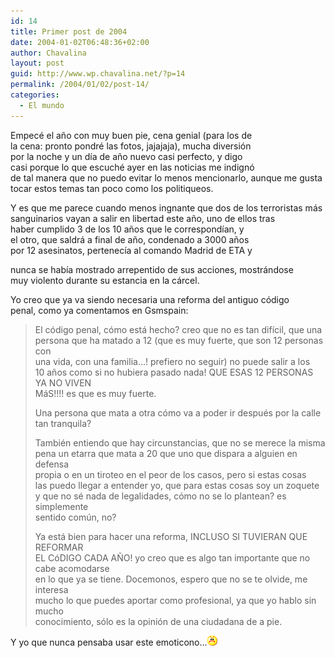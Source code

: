 ```yaml
---
id: 14
title: Primer post de 2004
date: 2004-01-02T06:48:36+02:00
author: Chavalina
layout: post
guid: http://www.wp.chavalina.net/?p=14
permalink: /2004/01/02/post-14/
categories:
  - El mundo
---
```

Empecé el a&ntilde;o con muy buen pie, cena genial (para los de  
la cena: pronto pondré las fotos, jajajaja), mucha diversión  
por la noche y un día de a&ntilde;o nuevo casi perfecto, y digo  
casi porque lo que escuché ayer en las noticias me indignó  
de tal manera que no puedo evitar lo menos mencionarlo, aunque me gusta  
tocar estos temas tan poco como los politiqueos.

Y es que me parece cuando menos ingnante que dos de los terroristas más  
sanguinarios vayan a salir en libertad este a&ntilde;o, uno de ellos tras  
haber cumplido 3 de los 10 a&ntilde;os que le correspondían, y  
el otro, que saldrá a final de a&ntilde;o, condenado a 3000 a&ntilde;os  
por 12 asesinatos, pertenecía al comando Madrid de ETA y <? anotar("según los informativos de ayer","Informativos TeleCinco, edición de las 20.30"); ?>

  
nunca se había mostrado arrepentido de sus acciones, mostrándose  
muy violento durante su estancia en la cárcel.

Yo creo que ya va siendo necesaria una reforma del antiguo código  
penal, como ya comentamos en Gsmspain:

> El código penal, cómo está hecho? creo que no es tan difícil, que una  
> persona que ha matado a 12 (que es muy fuerte, que son 12 personas con  
> una vida, con una familia…! prefiero no seguir) no puede salir a los  
> 10 a&ntilde;os como si no hubiera pasado nada! QUE ESAS 12 PERSONAS YA NO VIVEN  
> MáS!!!! es que es muy fuerte.
> 
> Una persona que mata a otra cómo va a poder ir después por la calle  
> tan tranquila?
> 
> También entiendo que hay circunstancias, que no se merece la misma  
> pena un etarra que mata a 20 que uno que dispara a alguien en defensa  
> propia o en un tiroteo en el peor de los casos, pero si estas cosas  
> las puedo llegar a entender yo, que para estas cosas soy un zoquete  
> y que no sé nada de legalidades, cómo no se lo plantean? es simplemente  
> sentido común, no?
> 
> Ya está bien para hacer una reforma, INCLUSO SI TUVIERAN QUE REFORMAR  
> EL CóDIGO CADA A&Ntilde;O! yo creo que es algo tan importante que no cabe acomodarse  
> en lo que ya se tiene. Docemonos, espero que no se te olvide, me interesa  
> mucho lo que puedes aportar como profesional, ya que yo hablo sin mucho  
> conocimiento, sólo es la opinión de una ciudadana de a pie. 

Y yo que nunca pensaba usar este emoticono…![emo](/imagenes/emoticonos/enfadado.gif)